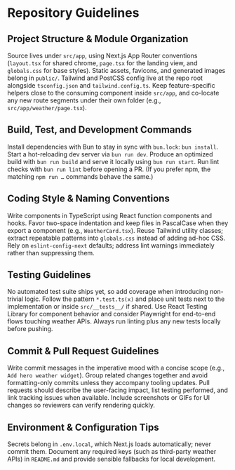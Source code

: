# Repository Guidelines

## Project Structure & Module Organization
Source lives under `src/app`, using Next.js App Router conventions (`layout.tsx` for shared chrome, `page.tsx` for the landing view, and `globals.css` for base styles). Static assets, favicons, and generated images belong in `public/`. Tailwind and PostCSS config live at the repo root alongside `tsconfig.json` and `tailwind.config.ts`. Keep feature-specific helpers close to the consuming component inside `src/app`, and co-locate any new route segments under their own folder (e.g., `src/app/weather/page.tsx`).

## Build, Test, and Development Commands
Install dependencies with Bun to stay in sync with `bun.lock`: `bun install`. Start a hot-reloading dev server via `bun run dev`. Produce an optimized build with `bun run build` and serve it locally using `bun run start`. Run lint checks with `bun run lint` before opening a PR. (If you prefer npm, the matching `npm run …` commands behave the same.)

## Coding Style & Naming Conventions
Write components in TypeScript using React function components and hooks. Favor two-space indentation and keep files in PascalCase when they export a component (e.g., `WeatherCard.tsx`). Reuse Tailwind utility classes; extract repeatable patterns into `globals.css` instead of adding ad-hoc CSS. Rely on `eslint-config-next` defaults; address lint warnings immediately rather than suppressing them.

## Testing Guidelines
No automated test suite ships yet, so add coverage when introducing non-trivial logic. Follow the pattern `*.test.ts(x)` and place unit tests next to the implementation or inside `src/__tests__/` if shared. Use React Testing Library for component behavior and consider Playwright for end-to-end flows touching weather APIs. Always run linting plus any new tests locally before pushing.

## Commit & Pull Request Guidelines
Write commit messages in the imperative mood with a concise scope (e.g., `Add hero weather widget`). Group related changes together and avoid formatting-only commits unless they accompany tooling updates. Pull requests should describe the user-facing impact, list testing performed, and link tracking issues when available. Include screenshots or GIFs for UI changes so reviewers can verify rendering quickly.

## Environment & Configuration Tips
Secrets belong in `.env.local`, which Next.js loads automatically; never commit them. Document any required keys (such as third-party weather APIs) in `README.md` and provide sensible fallbacks for local development.
